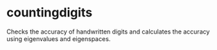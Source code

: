 # countingdigits
Checks the accuracy of handwritten digits and calculates the accuracy using eigenvalues and eigenspaces.
